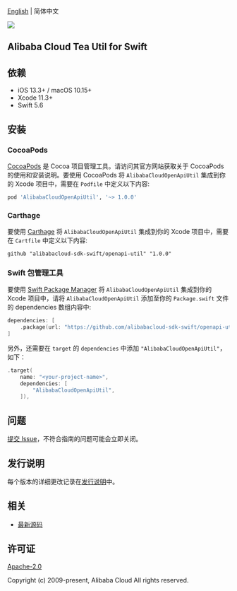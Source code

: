 [English](README.md) | 简体中文

![](https://aliyunsdk-pages.alicdn.com/icons/AlibabaCloud.svg)

## Alibaba Cloud Tea Util for Swift

## 依赖

- iOS 13.3+ / macOS 10.15+
- Xcode 11.3+
- Swift 5.6

## 安装

### CocoaPods

[CocoaPods](https://cocoapods.org) 是 Cocoa 项目管理工具。请访问其官方网站获取关于 CocoaPods 的使用和安装说明。要使用 CocoaPods 将 `AlibabaCloudOpenApiUtil` 集成到你的 Xcode 项目中，需要在 `Podfile` 中定义以下内容:

```ruby
pod 'AlibabaCloudOpenApiUtil', '~> 1.0.0'
```

### Carthage

要使用 [Carthage](https://github.com/Carthage/Carthage) 将 `AlibabaCloudOpenApiUtil` 集成到你的 Xcode 项目中，需要在 `Cartfile` 中定义以下内容:

```ogdl
github "alibabacloud-sdk-swift/openapi-util" "1.0.0"
```

### Swift 包管理工具

要使用 [Swift Package Manager](https://swift.org/package-manager/) 将 `AlibabaCloudOpenApiUtil` 集成到你的 Xcode 项目中，请将 `AlibabaCloudOpenApiUtil` 添加至你的 `Package.swift` 文件的 dependencies 数组内容中:

```swift
dependencies: [
    .package(url: "https://github.com/alibabacloud-sdk-swift/openapi-util.git", from: "1.0.0")
]
```

另外，还需要在 `target` 的 `dependencies` 中添加 `"AlibabaCloudOpenApiUtil"`，如下：

```swift
.target(
    name: "<your-project-name>",
    dependencies: [
        "AlibabaCloudOpenApiUtil",
    ]),
```

## 问题

[提交 Issue](https://github.com/alibabacloud-sdk-swift/openapi-util/issues/new)，不符合指南的问题可能会立即关闭。

## 发行说明

每个版本的详细更改记录在[发行说明](./ChangeLog.txt)中。

## 相关

* [最新源码](https://github.com/alibabacloud-sdk-swift/openapi-util/tree/master/swift)

## 许可证

[Apache-2.0](http://www.apache.org/licenses/LICENSE-2.0)

Copyright (c) 2009-present, Alibaba Cloud All rights reserved.
